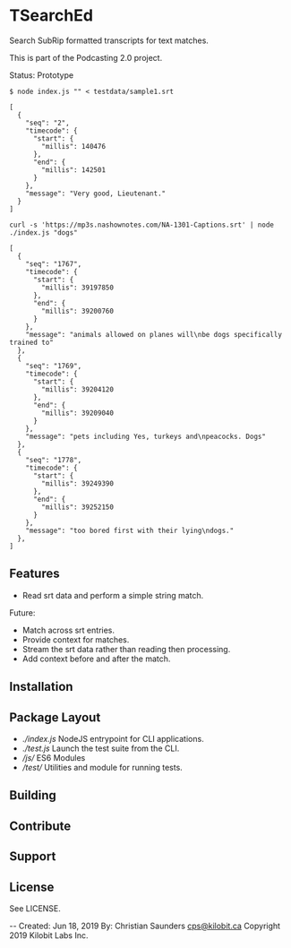 TSearchEd
=========

Search SubRip formatted transcripts for text matches.

This is part of the Podcasting 2.0 project.

Status: Prototype

```
$ node index.js "" < testdata/sample1.srt

[
  {
    "seq": "2",
    "timecode": {
      "start": {
        "millis": 140476
      },
      "end": {
        "millis": 142501
      }
    },
    "message": "Very good, Lieutenant."
  }
]
```

```
curl -s 'https://mp3s.nashownotes.com/NA-1301-Captions.srt' | node ./index.js "dogs"

[
  {
    "seq": "1767",
    "timecode": {
      "start": {
        "millis": 39197850
      },
      "end": {
        "millis": 39200760
      }
    },
    "message": "animals allowed on planes will\nbe dogs specifically trained to"
  },
  {
    "seq": "1769",
    "timecode": {
      "start": {
        "millis": 39204120
      },
      "end": {
        "millis": 39209040
      }
    },
    "message": "pets including Yes, turkeys and\npeacocks. Dogs"
  },
  {
    "seq": "1778",
    "timecode": {
      "start": {
        "millis": 39249390
      },
      "end": {
        "millis": 39252150
      }
    },
    "message": "too bored first with their lying\ndogs."
  },
]

```

Features
--------

- Read srt data and perform a simple string match.

Future:

- Match across srt entries.
- Provide context for matches.
- Stream the srt data rather than reading then processing.
- Add context before and after the match.

Installation
------------

Package Layout
--------------

 - *./index.js* NodeJS entrypoint for CLI applications.
 - *./test.js* Launch the test suite from the CLI.
 - */js/* ES6 Modules
 - */test/* Utilities and module for running tests.

Building
--------

Contribute
----------

Support
-------

License
-------

See LICENSE.

--
Created: Jun 18, 2019
By: Christian Saunders <cps@kilobit.ca>
Copyright 2019 Kilobit Labs Inc.
